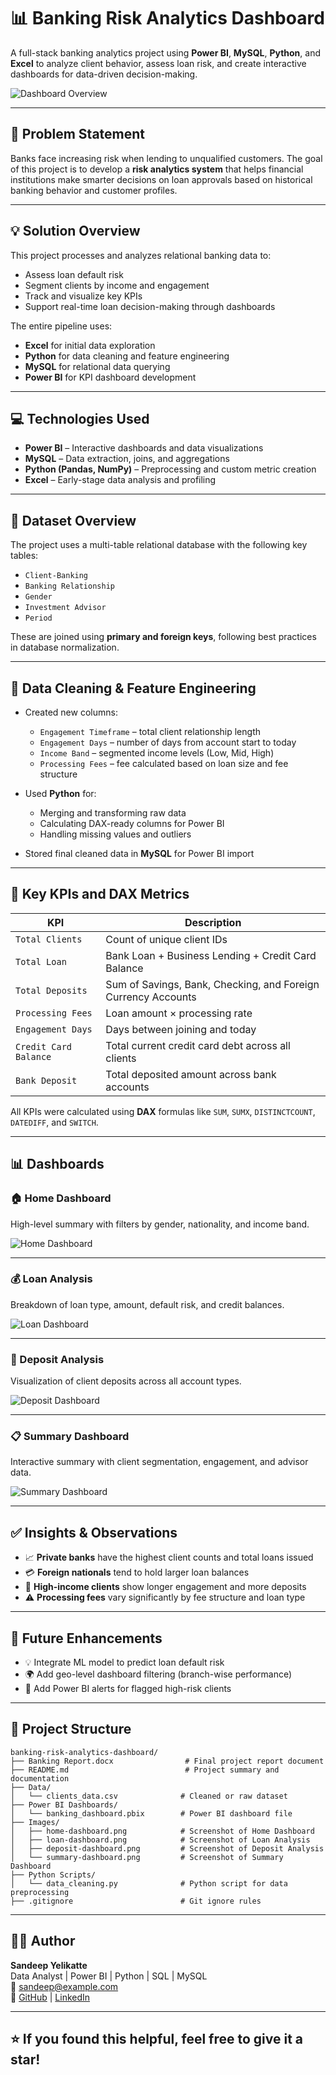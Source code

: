 # 📊 Banking Risk Analytics Dashboard

A full-stack banking analytics project using **Power BI**, **MySQL**, **Python**, and **Excel** to analyze client behavior, assess loan risk, and create interactive dashboards for data-driven decision-making.

![Dashboard Overview](./Images/dashboard-summary.png)

---

## 🧠 Problem Statement

Banks face increasing risk when lending to unqualified customers. The goal of this project is to develop a **risk analytics system** that helps financial institutions make smarter decisions on loan approvals based on historical banking behavior and customer profiles.

---

## 💡 Solution Overview

This project processes and analyzes relational banking data to:

- Assess loan default risk
- Segment clients by income and engagement
- Track and visualize key KPIs
- Support real-time loan decision-making through dashboards

The entire pipeline uses:
- **Excel** for initial data exploration
- **Python** for data cleaning and feature engineering
- **MySQL** for relational data querying
- **Power BI** for KPI dashboard development

---

## 💻 Technologies Used

- **Power BI** – Interactive dashboards and data visualizations
- **MySQL** – Data extraction, joins, and aggregations
- **Python (Pandas, NumPy)** – Preprocessing and custom metric creation
- **Excel** – Early-stage data analysis and profiling

---

## 📂 Dataset Overview

The project uses a multi-table relational database with the following key tables:

- `Client-Banking`
- `Banking Relationship`
- `Gender`
- `Investment Advisor`
- `Period`

These are joined using **primary and foreign keys**, following best practices in database normalization.

---

## 🧹 Data Cleaning & Feature Engineering

- Created new columns:
  - `Engagement Timeframe` – total client relationship length
  - `Engagement Days` – number of days from account start to today
  - `Income Band` – segmented income levels (Low, Mid, High)
  - `Processing Fees` – fee calculated based on loan size and fee structure

- Used **Python** for:
  - Merging and transforming raw data
  - Calculating DAX-ready columns for Power BI
  - Handling missing values and outliers

- Stored final cleaned data in **MySQL** for Power BI import

---

## 🧮 Key KPIs and DAX Metrics

| KPI                  | Description                                                       |
|----------------------|-------------------------------------------------------------------|
| `Total Clients`       | Count of unique client IDs                                        |
| `Total Loan`          | Bank Loan + Business Lending + Credit Card Balance               |
| `Total Deposits`      | Sum of Savings, Bank, Checking, and Foreign Currency Accounts     |
| `Processing Fees`     | Loan amount × processing rate                                     |
| `Engagement Days`     | Days between joining and today                                    |
| `Credit Card Balance` | Total current credit card debt across all clients                 |
| `Bank Deposit`        | Total deposited amount across bank accounts                       |

All KPIs were calculated using **DAX** formulas like `SUM`, `SUMX`, `DISTINCTCOUNT`, `DATEDIFF`, and `SWITCH`.

---

## 📊 Dashboards

### 🏠 Home Dashboard

High-level summary with filters by gender, nationality, and income band.

![Home Dashboard](./Images/home-dashboard.png)

---

### 💰 Loan Analysis

Breakdown of loan type, amount, default risk, and credit balances.

![Loan Dashboard](./Images/loan-dashboard.png)

---

### 🏦 Deposit Analysis

Visualization of client deposits across all account types.

![Deposit Dashboard](./Images/deposit-dashboard.png)

---

### 📋 Summary Dashboard

Interactive summary with client segmentation, engagement, and advisor data.

![Summary Dashboard](./Images/summary-dashboard.png)

---

## ✅ Insights & Observations

- 📈 **Private banks** have the highest client counts and total loans issued
- 💳 **Foreign nationals** tend to hold larger loan balances
- 🔄 **High-income clients** show longer engagement and more deposits
- ⚠️ **Processing fees** vary significantly by fee structure and loan type

---

## 🔭 Future Enhancements

- 💡 Integrate ML model to predict loan default risk
- 🌍 Add geo-level dashboard filtering (branch-wise performance)
- 🔔 Add Power BI alerts for flagged high-risk clients

---

## 📁 Project Structure

```
banking-risk-analytics-dashboard/
├── Banking Report.docx                # Final project report document
├── README.md                          # Project summary and documentation
├── Data/
│   └── clients_data.csv              # Cleaned or raw dataset
├── Power BI Dashboards/
│   └── banking_dashboard.pbix        # Power BI dashboard file
├── Images/
│   ├── home-dashboard.png            # Screenshot of Home Dashboard
│   ├── loan-dashboard.png            # Screenshot of Loan Analysis
│   ├── deposit-dashboard.png         # Screenshot of Deposit Analysis
│   └── summary-dashboard.png         # Screenshot of Summary Dashboard
├── Python Scripts/
│   └── data_cleaning.py              # Python script for data preprocessing
├── .gitignore                        # Git ignore rules
```


---

## 🙋‍♂️ Author

**Sandeep Yelikatte**  
Data Analyst | Power BI | Python | SQL | MySQL  
📧 sandeep@example.com  
🔗 [GitHub](https://github.com/sandeepgoud1215) | [LinkedIn](https://linkedin.com/in/your-profile)

---

## ⭐ If you found this helpful, feel free to give it a star!



